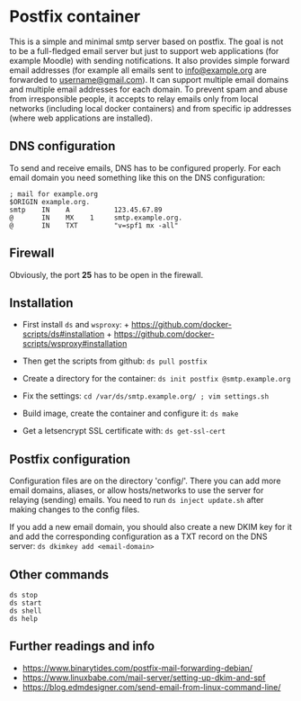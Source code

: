 # Postfix container

This is a simple and minimal smtp server based on postfix.  The goal
is not to be a full-fledged email server but just to support web
applications (for example Moodle) with sending notifications.  It also
provides simple forward email addresses (for example all emails sent
to info@example.org are forwarded to username@gmail.com). It can
support multiple email domains and multiple email addresses for each
domain.  To prevent spam and abuse from irresponsible people, it
accepts to relay emails only from local networks (including local
docker containers) and from specific ip addresses (where web
applications are installed).


## DNS configuration

To send and receive emails, DNS has to be configured properly. For
each email domain you need something like this on the DNS
configuration:
```
; mail for example.org
$ORIGIN example.org.
smtp    IN    A           123.45.67.89
@       IN    MX    1     smtp.example.org.
@       IN    TXT         "v=spf1 mx -all"
```


## Firewall

Obviously, the port **25** has to be open in the firewall.


## Installation

  - First install `ds` and `wsproxy`:
        + https://github.com/docker-scripts/ds#installation
        + https://github.com/docker-scripts/wsproxy#installation

  - Then get the scripts from github: `ds pull postfix`

  - Create a directory for the container: `ds init postfix @smtp.example.org`

  - Fix the settings: `cd /var/ds/smtp.example.org/ ; vim settings.sh`

  - Build image, create the container and configure it: `ds make`

  - Get a letsencrypt SSL certificate with: `ds get-ssl-cert`


## Postfix configuration

Configuration files are on the directory 'config/'. There you can add
more email domains, aliases, or allow hosts/networks to use the server
for relaying (sending) emails. You need to run `ds inject update.sh`
after making changes to the config files.

If you add a new email domain, you should also create a new DKIM key
for it and add the corresponding configuration as a TXT record on the
DNS server: `ds dkimkey add <email-domain>`

## Other commands

```
ds stop
ds start
ds shell
ds help
```


## Further readings and info

- https://www.binarytides.com/postfix-mail-forwarding-debian/
- https://www.linuxbabe.com/mail-server/setting-up-dkim-and-spf
- https://blog.edmdesigner.com/send-email-from-linux-command-line/
